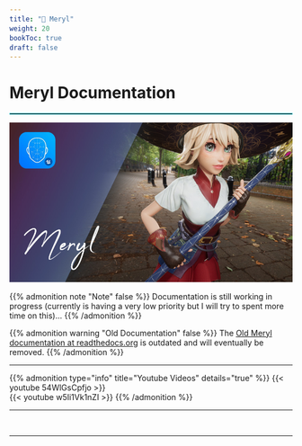 ```yaml
---
title: "👸 Meryl"
weight: 20
bookToc: true
draft: false
---
```


Meryl Documentation
====================

<hr style="border: 1px solid #44c0c9;">

<img class="character-cover shadow round" src="img/meryl-cover.jpg" alt="Lia cover">

{{% admonition note "Note" false %}}
Documentation is still working in progress (currently is having a very low priority but I will try to spent more time on this)...
{{% /admonition %}}


{{% admonition warning "Old Documentation" false %}}
The [Old Meryl documentation at readthedocs.org](https://unreal-meryl.readthedocs.io/en/latest/index.html) is outdated and will eventually be removed.
{{% /admonition %}}

---

{{% admonition type="info" title="Youtube Videos" details="true" %}}
{{< youtube 54WlGsCpfjo >}}
<br/>
{{< youtube w5Ii1Vk1nZI >}}
{{% /admonition %}}

---

<br/>

---

<br/>

